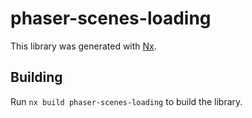 # phaser-scenes-loading

This library was generated with [Nx](https://nx.dev).

## Building

Run `nx build phaser-scenes-loading` to build the library.
